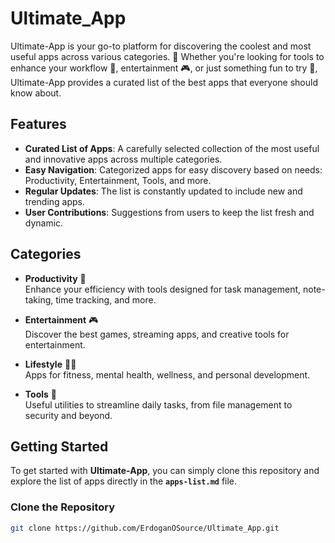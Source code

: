 # Ultimate_App

Ultimate-App is your go-to platform for discovering the coolest and most useful apps across various categories. 🌟 Whether you're looking for tools to enhance your workflow 💼, entertainment 🎮, or just something fun to try 🎉, Ultimate-App provides a curated list of the best apps that everyone should know about.

## Features

- **Curated List of Apps**: A carefully selected collection of the most useful and innovative apps across multiple categories.
- **Easy Navigation**: Categorized apps for easy discovery based on needs: Productivity, Entertainment, Tools, and more.
- **Regular Updates**: The list is constantly updated to include new and trending apps.
- **User Contributions**: Suggestions from users to keep the list fresh and dynamic.

## Categories

- **Productivity** 💼  
  Enhance your efficiency with tools designed for task management, note-taking, time tracking, and more.
  
- **Entertainment** 🎮  
  Discover the best games, streaming apps, and creative tools for entertainment.

- **Lifestyle** 🧘‍♂️  
  Apps for fitness, mental health, wellness, and personal development.

- **Tools** 🔧  
  Useful utilities to streamline daily tasks, from file management to security and beyond.

## Getting Started

To get started with **Ultimate-App**, you can simply clone this repository and explore the list of apps directly in the **`apps-list.md`** file.

### Clone the Repository

```bash
git clone https://github.com/ErdoganOSource/Ultimate_App.git

